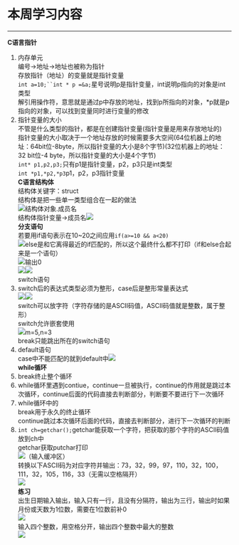 # 本周学习内容
---
**C语言指针**<br>
1. 内存单元<br>编号->地址->地址也被称为指针<br>存放指针（地址）的变量就是指针变量<br>`int a=10;``int * p =&a;`星号说明p是指针变量，int说明p指向的对象是int类型<br>解引用操作符，意思就是通过p中存放的地址，找到p所指向的对象，*p就是p指向的对象，可以找到变量同时进行变量的修改<br>
2. 指针变量的大小<br>不管是什么类型的指针，都是在创建指针变量(指针变量是用来存放地址的)<br>指针变量的大小取决于一个地址存放的时候需要多大空间(64位机器上的地址：64bit位-8byte，所以指针变量的大小是8个字节)(32位机器上的地址：32 bit位-4 byte，所以指针变量的大小是4个字节)<br>`int* p1,p2,p3;`只有p1是指针变量，p2，p3只是int类型<br>`int *p1,*p2,*p3`p1，p2，p3指针变量<br>
**C语言结构体**<br>结构体关键字：struct<br>结构体是把一些单一类型组合在一起的做法<br>![](https://github.com/jiayu060/-/blob/main/c%E8%AF%AD%E8%A8%80%E7%BB%93%E6%9E%84%E4%BD%93.png)结构体对象.成员名<br>结构体指针变量->成员名![](https://github.com/jiayu060/-/blob/main/%E7%BB%93%E6%9E%84%E4%BD%93.2.png)<br>**分支语句**<br>若要用if语句表示在10~20之间应用`if(a>=10 && a<20)`<br>![](https://github.com/jiayu060/-/blob/main/%E5%88%86%E6%94%AF%E5%92%8C%E5%BE%AA%E7%8E%AF%E8%AF%AD.1.png)else是和它离得最近的if匹配的，所以这个最终什么都不打印（if和else合起来是一个语句）<br>![](https://github.com/jiayu060/-/blob/main/%E5%88%86%E6%94%AF%E5%92%8C%E5%BE%AA%E7%8E%AF%E8%AF%AD%E5%8F%A5.2.png)输出0<br>![](https://github.com/jiayu060/-/blob/main/%E5%88%86%E6%94%AF%E5%92%8C%E5%BE%AA%E7%8E%AF%E8%AF%AD%E5%8F%A5.3.png)![](https://github.com/jiayu060/-/blob/main/%E5%88%86%E6%94%AF%E5%92%8C%E5%BE%AA%E7%8E%AF%E8%AF%AD%E5%8F%A5.4.png)<br>switch语句<br>
1. switch后的表达式类型必须为整形，case后是整形常量表达式<br> ![](https://github.com/jiayu060/-/blob/main/switch%E8%AF%AD%E5%8F%A5.1.png)![](https://github.com/jiayu060/-/blob/main/switch%E8%AF%AD%E5%8F%A5.2.png)<br>switch可以放字符（字符存储的是ASCII码值，ASCII码值就是整数，属于整形）<br>switch允许嵌套使用<br>![](https://github.com/jiayu060/-/blob/main/switch%E8%AF%AD%E5%8F%A5.3.png)m=5,n=3<br>break只能跳出所在的switch语句<br>
2. default语句<br>case中不能匹配的就到default中![](https://github.com/jiayu060/-/blob/main/default%E8%AF%AD%E5%8F%A5.png)<br>**while循环**<br>
1. break终止整个循环<br>
2. while循环里遇到contiue，continue一旦被执行，continue的作用就是跳过本次循环，continue后面的代码直接去判断部分，判断要不要进行下一次循环<br>
3. while循环中的<br>break用于永久的终止循环<br>continue跳过本次循环后面的代码，直接去判断部分，进行下一次循环的判断<br>
4. `int ch=getchar();`getchar能获取一个字符，把获取的那个字符的ASCII码值放到ch中<br>getchar获取putchar打印<br>![](https://github.com/jiayu060/-/blob/main/while%E5%BE%AA%E7%8E%AF.2.png)（输入缓冲区）<br>转换以下ASCII码为对应字符并输出：73，32，99，97，110，32，100，111，32，105，116，33（无需以空格隔开）<br>![](https://github.com/jiayu060/-/blob/main/while%E5%BE%AA%E7%8E%AF.3.png)<br>
**练习**<br>出生日期输入输出，输入只有一行，且没有分隔符，输出为三行，输出时如果月份或天数为1位数，需要在1位数前补0<br>![](https://github.com/jiayu060/-/blob/main/%E5%B1%8F%E5%B9%95%E6%88%AA%E5%9B%BE%202024-11-19%20212055.png)<br>输入四个整数，用空格分开，输出四个整数中最大的整数<br>![](https://github.com/jiayu060/-/blob/main/%E5%B1%8F%E5%B9%95%E6%88%AA%E5%9B%BE%202024-11-19%20215503.png)<br>
